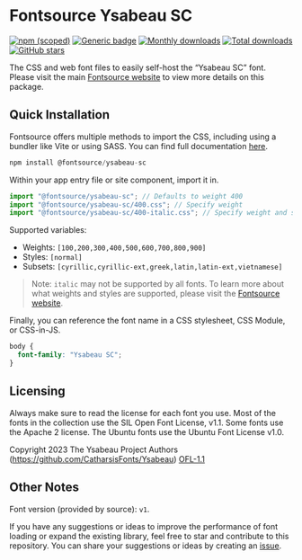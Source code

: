 # Fontsource Ysabeau SC

[![npm (scoped)](https://img.shields.io/npm/v/@fontsource/ysabeau-sc?color=brightgreen)](https://www.npmjs.com/package/@fontsource/ysabeau-sc) [![Generic badge](https://img.shields.io/badge/fontsource-passing-brightgreen)](https://github.com/fontsource/fontsource) [![Monthly downloads](https://badgen.net/npm/dm/@fontsource/ysabeau-sc)](https://github.com/fontsource/fontsource) [![Total downloads](https://badgen.net/npm/dt/@fontsource/ysabeau-sc)](https://github.com/fontsource/fontsource) [![GitHub stars](https://img.shields.io/github/stars/fontsource/fontsource.svg?style=social&label=Star)](https://github.com/fontsource/fontsource/stargazers)

The CSS and web font files to easily self-host the “Ysabeau SC” font. Please visit the main [Fontsource website](https://fontsource.org/fonts/ysabeau-sc) to view more details on this package.

## Quick Installation

Fontsource offers multiple methods to import the CSS, including using a bundler like Vite or using SASS. You can find full documentation [here](https://fontsource.org/docs/getting-started/introduction).

```javascript
npm install @fontsource/ysabeau-sc
```

Within your app entry file or site component, import it in.

```javascript
import "@fontsource/ysabeau-sc"; // Defaults to weight 400
import "@fontsource/ysabeau-sc/400.css"; // Specify weight
import "@fontsource/ysabeau-sc/400-italic.css"; // Specify weight and style
```

Supported variables:
- Weights: `[100,200,300,400,500,600,700,800,900]`
- Styles: `[normal]`
- Subsets: `[cyrillic,cyrillic-ext,greek,latin,latin-ext,vietnamese]`

> Note: `italic` may not be supported by all fonts. To learn more about what weights and styles are supported, please visit the [Fontsource website](https://fontsource.org/fonts/ysabeau-sc).

Finally, you can reference the font name in a CSS stylesheet, CSS Module, or CSS-in-JS.

```css
body {
  font-family: "Ysabeau SC";
}
```

## Licensing
Always make sure to read the license for each font you use. Most of the fonts in the collection use the SIL Open Font License, v1.1. Some fonts use the Apache 2 license. The Ubuntu fonts use the Ubuntu Font License v1.0.

Copyright 2023 The Ysabeau Project Authors (https://github.com/CatharsisFonts/Ysabeau)
[OFL-1.1](http://scripts.sil.org/OFL)

## Other Notes
Font version (provided by source): `v1`.

If you have any suggestions or ideas to improve the performance of font loading or expand the existing library, feel free to star and contribute to this repository. You can share your suggestions or ideas by creating an [issue](https://github.com/fontsource/fontsource/issues).